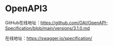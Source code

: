 # OpenAPI3

GitHub在线地址：https://github.com/OAI/OpenAPI-Specification/blob/main/versions/3.1.0.md


在线地址：https://swagger.io/specification/